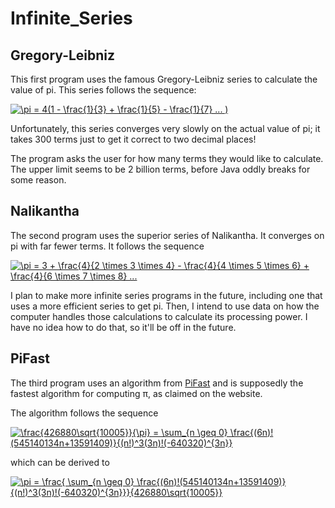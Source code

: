 # Infinite_Series
## Gregory-Leibniz
This first program uses the famous Gregory-Leibniz series to calculate the value of pi. This series follows the sequence:

<!-- $\pi = 4(1 - \frac{1}{3} + \frac{1}{5} + \frac{1}{7} ... )$ -->
<a href="https://www.codecogs.com/eqnedit.php?latex=\pi&space;=&space;4(1&space;-&space;\frac{1}{3}&space;&plus;&space;\frac{1}{5}&space;-&space;\frac{1}{7}&space;...&space;)" target="_blank"><img src="https://latex.codecogs.com/svg.latex?\pi&space;=&space;4(1&space;-&space;\frac{1}{3}&space;&plus;&space;\frac{1}{5}&space;-&space;\frac{1}{7}&space;...&space;)" title="\pi = 4(1 - \frac{1}{3} + \frac{1}{5} - \frac{1}{7} ... )" /></a>

Unfortunately, this series converges very slowly on the actual value of pi; it takes 300 terms just to get it correct to two decimal places!

The program asks the user for how many terms they would like to calculate. The upper limit seems to be 2 billion terms, before Java oddly breaks for some reason. 

## Nalikantha
The second program uses the superior series of Nalikantha. It converges on pi with far fewer terms. It follows the sequence

<!-- $\pi = 3 + \frac{4}{2 \times 3 \times 4} - \frac{4}{4 \times 5 \times 6} + \frac{4}{6 \times 7 \times 8} ...$ -->
<a href="https://www.codecogs.com/eqnedit.php?latex=\pi&space;=&space;3&space;&plus;&space;\frac{4}{2&space;\times&space;3&space;\times&space;4}&space;-&space;\frac{4}{4&space;\times&space;5&space;\times&space;6}&space;&plus;&space;\frac{4}{6&space;\times&space;7&space;\times&space;8}&space;..." target="_blank"><img src="https://latex.codecogs.com/svg.latex?\pi&space;=&space;3&space;&plus;&space;\frac{4}{2&space;\times&space;3&space;\times&space;4}&space;-&space;\frac{4}{4&space;\times&space;5&space;\times&space;6}&space;&plus;&space;\frac{4}{6&space;\times&space;7&space;\times&space;8}&space;..." title="\pi = 3 + \frac{4}{2 \times 3 \times 4} - \frac{4}{4 \times 5 \times 6} + \frac{4}{6 \times 7 \times 8} ..." /></a>

I plan to make more infinite series programs in the future, including one that uses a more efficient series to get pi. Then, I intend to use data on how the computer handles those calculations to calculate its processing power. I have no idea how to do that, so it'll be off in the future.

## PiFast
The third program uses an algorithm from [PiFast](http://numbers.computation.free.fr/Constants/PiProgram/pifast.html) and is supposedly the fastest algorithm for computing π, as claimed on the website.

The algorithm follows the sequence

<!-- \frac{426880\sqrt{10005}}{\pi} = \sum_{n \geq 0} \frac{(6n)!(545140134n+13591409)}{(n!)^3(3n)!(-640320)^{3n}} -->
<a href="https://www.codecogs.com/eqnedit.php?latex=\frac{426880\sqrt{10005}}{\pi}&space;=&space;\sum_{n&space;\geq&space;0}&space;\frac{(6n)!(545140134n&plus;13591409)}{(n!)^3(3n)!(-640320)^{3n}}" target="_blank"><img src="https://latex.codecogs.com/svg.latex?\frac{426880\sqrt{10005}}{\pi}&space;=&space;\sum_{n&space;\geq&space;0}&space;\frac{(6n)!(545140134n&plus;13591409)}{(n!)^3(3n)!(-640320)^{3n}}" title="\frac{426880\sqrt{10005}}{\pi} = \sum_{n \geq 0} \frac{(6n)!(545140134n+13591409)}{(n!)^3(3n)!(-640320)^{3n}}" /></a>

which can be derived to

<!-- \pi = \frac{ \sum_{n \geq 0} \frac{(6n)!(545140134n+13591409)}{(n!)^3(3n)!(-640320)^{3n}}}{426880\sqrt{10005}} -->
<a href="https://www.codecogs.com/eqnedit.php?latex=\pi&space;=&space;\frac{&space;\sum_{n&space;\geq&space;0}&space;\frac{(6n)!(545140134n&plus;13591409)}{(n!)^3(3n)!(-640320)^{3n}}}{426880\sqrt{10005}}" target="_blank"><img src="https://latex.codecogs.com/svg.latex?\pi&space;=&space;\frac{&space;\sum_{n&space;\geq&space;0}&space;\frac{(6n)!(545140134n&plus;13591409)}{(n!)^3(3n)!(-640320)^{3n}}}{426880\sqrt{10005}}" title="\pi = \frac{ \sum_{n \geq 0} \frac{(6n)!(545140134n+13591409)}{(n!)^3(3n)!(-640320)^{3n}}}{426880\sqrt{10005}}" /></a>
